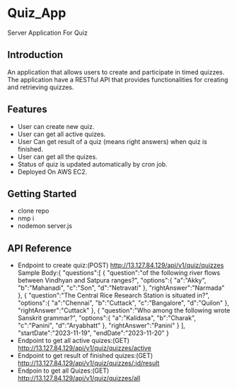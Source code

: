 # Quiz_App
Server Application For Quiz

## Introduction
An application that allows users to create and participate in timed quizzes. The application have a RESTful API that provides functionalities for creating and retrieving quizzes.

## Features

- User can create new quiz.
- User can get all active quizes.
- User Can get result of a quiz (means right answers) when quiz is finished.
- User can get all the quizes.
- Status of quiz is updated automatically by cron job.
- Deployed On AWS EC2.

## Getting Started

- clone repo 
- nmp i
- nodemon server.js 

## API Reference
- Endpoint to create quiz:(POST)
  http://13.127.84.129/api/v1/quiz/quizzes
  Sample Body:{
  "questions":[
    { "question":"of the following river flows between Vindhyan and Satpura ranges?",
      "options":{
         "a":"Akky",
         "b":"Mahanadi",
         "c":"Son",
         "d":"Netravati"
      },
     "rightAnswer":"Narmada"
    },
    { "question":"The Central Rice Research Station is situated in?",
      "options":{
         "a":"Chennai",
         "b":"Cuttack",
         "c":"Bangalore",
         "d":"Quilon"
      },
     "rightAnswer":"Cuttack"
    },
    { "question":"Who among the following wrote Sanskrit grammar?",
      "options":{
         "a":"Kalidasa",
         "b":"Charak",
         "c":"Panini",
         "d":"Aryabhatt"
      },
     "rightAnswer":"Panini"
    }
    ],
  "startDate":"2023-11-19",
  "endDate":"2023-11-20"
}
- Endpoint to get all active quizes:(GET)
  http://13.127.84.129/api/v1/quiz/quizzes/active
- Endpoint to get result of finished quizes:(GET)
  http://13.127.84.129/api/v1/quiz/quizzes/:id/result
- Endpoin to get all Quizes:(GET)
  http://13.127.84.129/api/v1/quiz/quizzes/all


